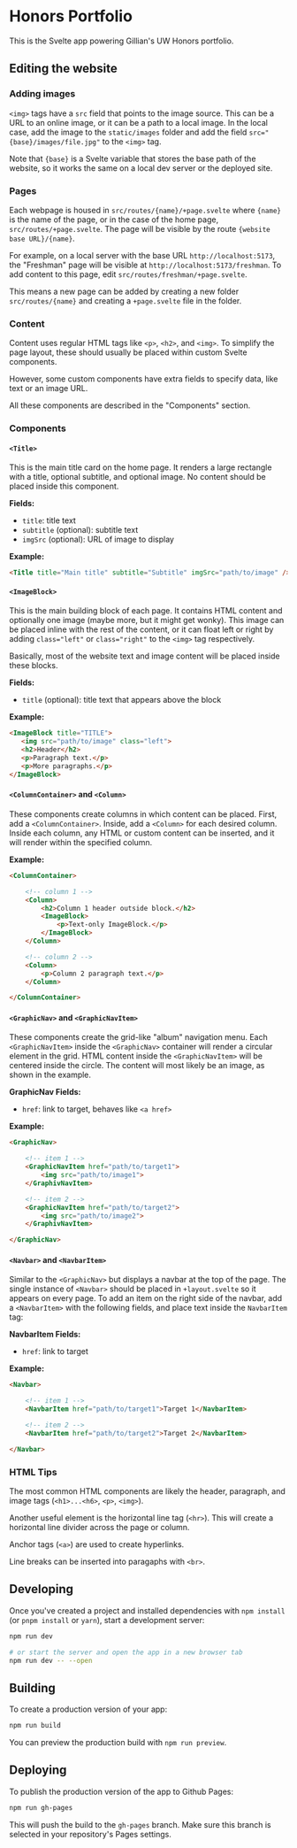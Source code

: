 # Honors Portfolio

This is the Svelte app powering Gillian's UW Honors portfolio.

## Editing the website

### Adding images

`<img>` tags have a `src` field that points to the image source. This can be a URL to an online image, or it can be a path to a local image. In the local case, add the image to the `static/images` folder and add the field `src="{base}/images/file.jpg"` to the `<img>` tag.

Note that `{base}` is a Svelte variable that stores the base path of the website, so it works the same on a local dev server or the deployed site.

### Pages

Each webpage is housed in `src/routes/{name}/+page.svelte` where `{name}` is the name of the page, or in the case of the home page, `src/routes/+page.svelte`.
The page will be visible by the route `{website base URL}/{name}`.

For example, on a local server with the base URL `http://localhost:5173`, the "Freshman" page will be visible at `http://localhost:5173/freshman`. To add content to this page, edit `src/routes/freshman/+page.svelte`.

This means a new page can be added by creating a new folder `src/routes/{name}` and creating a `+page.svelte` file in the folder.

### Content

Content uses regular HTML tags like `<p>`, `<h2>`, and `<img>`. To simplify the page layout, these should usually be placed within custom Svelte components.

However, some custom components have extra fields to specify data, like text or an image URL.

All these components are described in the "Components" section.

### Components

#### `<Title>`

This is the main title card on the home page. It renders a large rectangle with a title, optional subtitle, and optional image. No content should be placed inside this component.

**Fields:**

 - `title`: title text
 - `subtitle` (optional): subtitle text
 - `imgSrc` (optional): URL of image to display

**Example:**

```html
<Title title="Main title" subtitle="Subtitle" imgSrc="path/to/image" />
```

#### `<ImageBlock>`

This is the main building block of each page. It contains HTML content and optionally one image (maybe more, but it might get wonky). This image can be placed inline with the rest of the content, or it can float left or right by adding `class="left"` or `class="right"` to the `<img>` tag respectively.

Basically, most of the website text and image content will be placed inside these blocks.

**Fields:**

 - `title` (optional): title text that appears above the block

 **Example:**

 ```html
<ImageBlock title="TITLE">
    <img src="path/to/image" class="left">
    <h2>Header</h2>
    <p>Paragraph text.</p>
    <p>More paragraphs.</p>
</ImageBlock>
 ```

#### `<ColumnContainer>` and `<Column>`

These components create columns in which content can be placed. First, add a `<ColumnContainer>`. Inside, add a `<Column>` for each desired column. Inside each column, any HTML or custom content can be inserted, and it will render within the specified column.

**Example:**

```html
<ColumnContainer>

    <!-- column 1 -->
    <Column>
        <h2>Column 1 header outside block.</h2>
        <ImageBlock>
            <p>Text-only ImageBlock.</p>
        </ImageBlock>
    </Column>

    <!-- column 2 -->
    <Column>
        <p>Column 2 paragraph text.</p>
    </Column>

</ColumnContainer>
```

#### `<GraphicNav>` and `<GraphicNavItem>`

These components create the grid-like "album" navigation menu. Each `<GraphicNavItem>` inside the `<GraphicNav>` container will render a circular element in the grid. HTML content inside the `<GraphicNavItem>` will be centered inside the circle. The content will most likely be an image, as shown in the example.

**GraphicNav Fields:**

 - `href`: link to target, behaves like `<a href>`

**Example:**

```html
<GraphicNav>

    <!-- item 1 -->
    <GraphicNavItem href="path/to/target1">
        <img src="path/to/image1">
    </GraphivNavItem>

    <!-- item 2 -->
    <GraphicNavItem href="path/to/target2">
        <img src="path/to/image2">
    </GraphivNavItem>

</GraphicNav>
```

#### `<Navbar>` and `<NavbarItem>`

Similar to the `<GraphicNav>` but displays a navbar at the top of the page. The single instance of `<Navbar>` should be placed in `+layout.svelte` so it appears on every page. To add an item on the right side of the navbar, add a `<NavbarItem>` with the following fields, and place text inside the `NavbarItem` tag:

**NavbarItem Fields:**

 - `href`: link to target

**Example:**

```html
<Navbar>

    <!-- item 1 -->
    <NavbarItem href="path/to/target1">Target 1</NavbarItem>

    <!-- item 2 -->
    <NavbarItem href="path/to/target2">Target 2</NavbarItem>

</Navbar>
```

### HTML Tips

The most common HTML components are likely the header, paragraph, and image tags (`<h1>...<h6>`, `<p>`, `<img>`).

Another useful element is the horizontal line tag (`<hr>`). This will create a horizontal line divider across the page or column.

Anchor tags (`<a>`) are used to create hyperlinks.

Line breaks can be inserted into paragaphs with `<br>`.

## Developing

Once you've created a project and installed dependencies with `npm install` (or `pnpm install` or `yarn`), start a development server:

```bash
npm run dev

# or start the server and open the app in a new browser tab
npm run dev -- --open
```

## Building

To create a production version of your app:

```bash
npm run build
```

You can preview the production build with `npm run preview`.

## Deploying

To publish the production version of the app to Github Pages:

```bash
npm run gh-pages
```

This will push the build to the `gh-pages` branch. Make sure this branch is selected in your repository's Pages settings.
